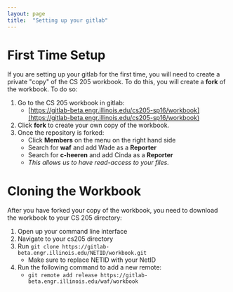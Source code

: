 ```yaml
---
layout: page
title:  "Setting up your gitlab"
---
```



# First Time Setup

If you are setting up your gitlab for the first time, you will need to create
a private "copy" of the CS 205 workbook.  To do this, you will create a **fork**
of the workbook.  To do so:

1. Go to the CS 205 workbook in gitlab:
    - [https://gitlab-beta.engr.illinois.edu/cs205-sp16/workbook](https://gitlab-beta.engr.illinois.edu/cs205-sp16/workbook)
2. Click **fork** to create your own copy of the workbook.
3. Once the repository is forked:
     - Click **Members** on the menu on the right hand side
     - Search for **waf** and add Wade as a **Reporter**
     - Search for **c-heeren** and add Cinda as a **Reporter**
     - *This allows us to have read-access to your files.*


# Cloning the Workbook

After you have forked your copy of the workbook, you need to download the workbook
to your CS 205 directory:

1. Open up your command line interface
2. Navigate to your cs205 directory
3. Run `git clone https://gitlab-beta.engr.illinois.edu/NETID/workbook.git`
    - Make sure to replace NETID with your NetID
4. Run the following command to add a new remote:
    - `git remote add release https://gitlab-beta.engr.illinois.edu/waf/workbook`
